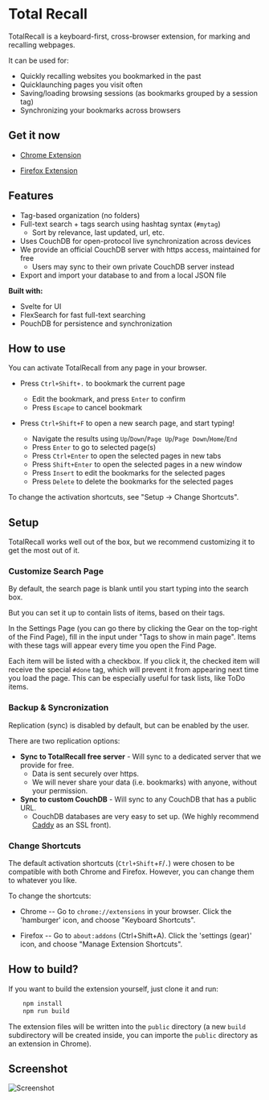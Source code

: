 # Total Recall

TotalRecall is a keyboard-first, cross-browser extension, for marking and recalling webpages.

It can be used for:
- Quickly recalling websites you bookmarked in the past
- Quicklaunching pages you visit often
- Saving/loading browsing sessions (as bookmarks grouped by a session tag)
- Synchronizing your bookmarks across browsers

## Get it now

- [Chrome Extension](https://chrome.google.com/webstore/detail/total-recall/fjhhkjfebkebegmdmemndmbnaoccpfcj)

- [Firefox Extension](https://addons.mozilla.org/en-US/firefox/addon/total-recall/)

## Features

- Tag-based organization (no folders)
- Full-text search + tags search using hashtag syntax (`#mytag`)
	- Sort by relevance, last updated, url, etc. 
- Uses CouchDB for open-protocol live synchronization across devices
- We provide an official CouchDB server with https access, maintained for free
	- Users may sync to their own private CouchDB server instead
- Export and import your database to and from a local JSON file

**Built with:**
- Svelte for UI
- FlexSearch for fast full-text searching
- PouchDB for persistence and synchronization

## How to use

You can activate TotalRecall from any page in your browser.

- Press `Ctrl+Shift+.` to bookmark the current page
	- Edit the bookmark, and press `Enter` to confirm
	- Press `Escape` to cancel bookmark

- Press `Ctrl+Shift+F` to open a new search page, and start typing!
	- Navigate the results using `Up`/`Down`/`Page Up`/`Page Down`/`Home`/`End`
	- Press `Enter` to go to selected page(s)
	- Press `Ctrl+Enter` to open the selected pages in new tabs
	- Press `Shift+Enter` to open the selected pages in a new window
	- Press `Insert` to edit the bookmarks for the selected pages
	- Press `Delete` to delete the bookmarks for the selected pages

To change the activation shortcuts, see "Setup -> Change Shortcuts".

## Setup

TotalRecall works well out of the box, but we recommend customizing it to get the most out of it.

### Customize Search Page

By default, the search page is blank until you start typing into the search box.

But you can set it up to contain lists of items, based on their tags.

In the Settings Page (you can go there by clicking the Gear on the top-right of the Find Page), fill in the input under "Tags to show in main page". Items with these tags will appear every time you open the Find Page.

Each item will be listed with a checkbox. If you click it, the checked item will receive the special `#done` tag, which will prevent it from appearing next time you load the page. This can be especially useful for task lists, like ToDo items. 

### Backup & Syncronization

Replication (sync) is disabled by default, but can be enabled by the user.

There are two replication options:

- **Sync to TotalRecall free server** - Will sync to a dedicated server that we provide for free.
	- Data is sent securely over https.
	- We will never share your data (i.e. bookmarks) with anyone, without your permission.
- **Sync to custom CouchDB** - Will sync to any CouchDB that has a public URL.
	- CouchDB databases are very easy to set up. (We highly recommend [Caddy](https://caddyserver.com/) as an SSL front).

### Change Shortcuts

The default activation shortcuts (`Ctrl+Shift`+`F`/`.`) were chosen to be compatible with both Chrome and Firefox. However, you can change them to whatever you like.

To change the shortcuts:

- Chrome -- Go to `chrome://extensions` in your browser. Click the 'hamburger' icon, and choose "Keyboard Shortcuts".

- Firefox -- Go to `about:addons` (Ctrl+Shift+A). Click the 'settings (gear)' icon, and choose "Manage Extension Shortcuts". 



## How to build?

If you want to build the extension yourself, just clone it and run:

```bash
	npm install
	npm run build
```

The extension files will be written into the `public` directory (a new `build` subdirectory will be created inside, you can importe the `public` directory as an extension in Chrome).

## Screenshot

![Screenshot](screenshot1.png)
